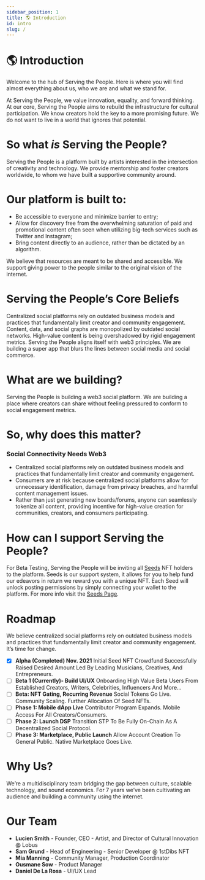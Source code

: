 ```yaml
---
sidebar_position: 1
title: 🌎 Introduction
id: intro
slug: /
---
```

# 🌎 Introduction
Welcome to the hub of Serving the People. Here is where you will find almost everything about us, who we are and what we stand for. 

At Serving the People, we value innovation, equality, and forward thinking. At our core, Serving the People aims to rebuild the infrastructure for cultural participation. We know creators hold the key to a more promising future. We do not want to live in a world that ignores that potential.

# So what _is_ Serving the People? 
Serving the People is a platform built by artists interested in the intersection of creativity and technology. We provide mentorship and foster creators worldwide, to whom we have built a supportive community around. 

# Our platform is built to:

- Be accessible to everyone and minimize barrier to entry;
- Allow for discovery free from the overwhelming saturation of paid and promotional content often seen when utilizing big-tech services such as Twitter and Instagram;
- Bring content directly to an audience, rather than be dictated by an algorithm.

We believe that resources are meant to be shared and accessible. We support giving power to the people similar to the original vision of the internet.

# Serving the People’s Core Beliefs

Centralized social platforms rely on outdated business models and practices that fundamentally limit creator and community engagement. Content, data, and social graphs are monopolized by outdated social networks. High-value content is being overshadowed by rigid engagement metrics. Serving the People aligns itself with web3 principles. We are building a super app that blurs the lines between social media and social commerce.

# What are we building?
Serving the People is building a web3 social platform. We are building a place where creators can share without feeling pressured to conform to social engagement metrics. 

# So, why does this matter?
### Social Connectivity Needs Web3

- Centralized social platforms rely on outdated business models and practices that fundamentally limit creator and community engagement.
- Consumers are at risk because centralized social platforms allow for unnecessary identification, damage from privacy breaches, and harmful content management issues.
- Rather than just generating new boards/forums, anyone can seamlessly tokenize all content, providing incentive for high-value creation for communities, creators, and consumers participating.

# How can I support  Serving the People?

For Beta Testing, Serving the People will be inviting all [Seeds](docs/seeds.md) NFT holders to the platform. Seeds is our support system, it allows for you to help fund our edeavors in return we reward you with a unique NFT. Each Seed will unlock posting permissions by simply connecting your wallet to the platform. For more info visit the [Seeds Page](docs/seeds.md).

# Roadmap

We believe centralized social platforms rely on outdated business models and practices that fundamentally limit creator and community engagement. It’s time for change. 

   - [x] **Alpha (Completed) Nov. 2021**
    Initial Seed NFT Crowdfund Successfully Raised Desired Amount Led By Leading Musicians, Creatives, And Entrepreneurs.
   - [ ]  **Beta 1 (Currently)- Build UI/UX**
    Onboarding High Value Beta Users From Established Creators, Writers, Celebrities, Influencers And More…
   - [ ] **Beta: NFT Gating, Recurring Revenue**
    Social Tokens Go Live. Community Scaling. Further Allocation Of Seed NFTs.
   - [ ] **Phase 1: Mobile dApp Live**
    Contributor Program Expands. Mobile Access For All Creators/Consumers.
   - [ ] **Phase 2: Launch DSP**
    Transition STP To Be Fully On-Chain As A Decentralized Social Protocol.
   - [ ] **Phase 3: Marketplace, Public Launch**
    Allow Account Creation To General Public. Native Marketplace Goes Live.
    
# Why Us?
We’re a multidisciplinary team bridging the gap between culture, scalable technology, and sound economics. For 7 years we’ve been cultivating an audience and building a community using the internet.

# Our Team
- **Lucien Smith** - Founder, CEO - Artist, and Director of Cultural Innovation @ Lobus
- **Sam Grund** - Head of Engineering - Senior Developer @ 1stDibs NFT
- **Mia Manning** - Community Manager, Production Coordinator
- **Ousmane Sow** - Product Manager
- **Daniel De La Rosa** - UI/UX Lead
